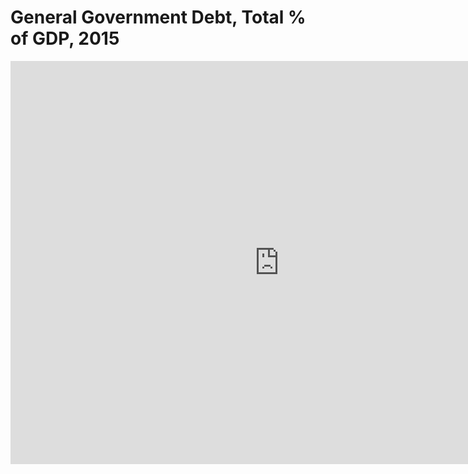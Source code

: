 # General Government Debt, Total % of GDP, 2015
<iframe src="https://data.oecd.org/chart/61QG" width="860" height="645" style="border: 0" mozallowfullscreen="true" webkitallowfullscreen="true" allowfullscreen="true"><a href="https://data.oecd.org/chart/61QG" target="_blank">OECD Chart: General government debt, Total, % of GDP, Annual, 2015</a></iframe>
